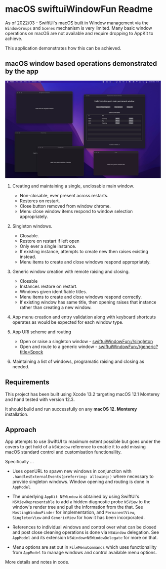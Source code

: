 # macOS swiftuiWindowFun Readme

As of 2022/03 - SwiftUI's macOS built in Window management via the `WindowGroups` and `Scenes` mechanism is very limited. Many basic window 
operations on macOS are not available and require dropping to AppKit to achieve. 

This application demonstrates how this can be achieved.

## macOS window based operations demonstrated by the app

![App running on macOS Monterey screenshot](appScreenShot.jpg "picture of demo app running on macOS Monterey 12.3")


1. Creating and maintaining a single, unclosable main window.
    - Non-closable, ever present across restarts.
    - Restores on restart.
    - Close button removed from window chrome.
    - Menu close window items respond to window selection appropriately.

2. Singleton windows.
    - Closable.
    - Restore on restart if left open
    - Only ever a single instance.
    - If existing instance, attempts to create new then raises existing instead.
    - Menu items to create and close windows respond appropriately.


3. Generic window creation with remote raising and closing.
    - Closable
    - Instances restore on restart.
    - Windows given identifiable titles.
    - Menu items to create and close windows respond correctly.
    - If existing window has same title, then opening raises that instance rather than creating a new window.
     

4. App menu creation and entry validation along with keyboard shortcuts operates as would be expected for each window type.

5. App URI scheme and routing

    - Open or raise a singleton window - [swiftuiWindowFun://singleton](swiftuiWindowFun://singleton)
    - Open and route to a generic window - [swiftuiWindowFun://generic?title=Spock](swiftuiWindowFun://generic?title=Spock)

6. Maintaining a list of windows, programatic raising and closing as needed.

## Requirements 
This project has been built using Xcode 13.2 targeting macOS 12.1 Monterey and hand tested with version 12.3.  

It should build and run successfully on any **macOS 12. Monterey** installation.

## Approach

App attempts to use SwiftUI to maximum extent possible but goes under the covers to get hold of a 
`NSWindow` reference to enable it to add missing macOS standard control and customisation functionallity.

Specifically ...

- Uses openURL to spawn new windows in conjunction with `.handlesExternalEvents(preferring: allowing:)` where
necessary to provide singleton windows. Window opening and routing is done in `AppModel`.

- The underlying `AppKit NSWindow` is obtained by using SwiftUI's `NSViewRepresentable` to add a hidden diagnostic probe 
`NSView` to the  window's render tree and pull the information from the that. See `HostingWindowFinder` for 
implementation, and `PermanentView`, `SingletonView` and `GenericView` for how it has been incorporated.

- References to individual windows and control over what can be closed and post close cleaning operations is done 
via `NSWindow` delegation. See `AppModel` and its extension `NSWindow+NSWindowDelegate` for more on that. 

- Menu options are set out in `FileMenuCommands` which uses functionallity from `AppModel` to manage windows and control
 available menu options.


More details and notes in code.
